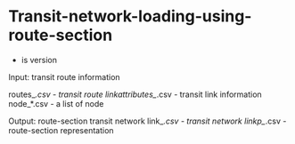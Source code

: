 # Transit-network-loading-using-route-section

* is version

Input: transit route information

routes_*.csv - transit route 
linkattributes_*.csv - transit link information
node_*.csv - a list of node

Output: route-section transit network 
link_*.csv - transit network
linkp_*.csv - route-section representation
